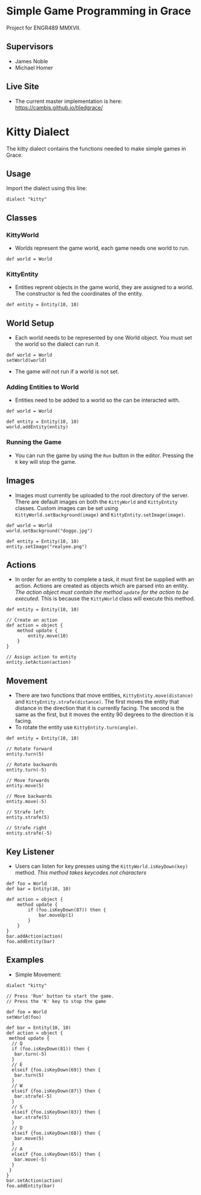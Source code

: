 # Simple Game Programming in Grace
Project for ENGR489 MMXVII. 

## Supervisors
- James Noble
- Michael Homer

## Live Site
- The current master implementation is here:
https://cambis.github.io/tiledgrace/

# Kitty Dialect
The kitty dialect contains the functions needed to make simple games in Grace.

## Usage
Import the dialect using this line:
````grace
dialect "kitty"
````

## Classes
### KittyWorld
- Worlds represent the game world, each game needs one world to run.
````grace
def world = World
````

### KittyEntity
- Entities reprent objects in the game world, they are assigned to a world. The constructor is fed the coordinates of the entity.
````grace
def entity = Entity(10, 10)
````

## World Setup
- Each world needs to be represented by one World object. You must set the world so the dialect can run it.
````grace
def world = World
setWorld(world)
````
- The game will not run if a world is not set.

### Adding Entities to World
- Entities need to be added to a world so the can be interacted with.
````grace
def world = World

def entity = Entity(10, 10)
world.addEntity(entity)
```` 
### Running the Game
- You can run the game by using the `Run` button in the editor. Pressing the `K` key will stop the game.

## Images
- Images must currently be uploaded to the root directory of the server. There are default images on both the `KittyWorld` and `KittyEntity` classes. Custom images can be set using `KittyWorld.setBackground(image)` and `KittyEntity.setImage(image)`.
````grace
def world = World
world.setBackground("doggo.jpg")

def entity = Entity(10, 10)
entity.setImage("realyee.png")
````

## Actions
- In order for an entity to complete a task, it must first be supplied with an action. Actions are created as objects which are parsed into an entity. *The action object must contain the method `update` for the action to be executed*. This is because the `KittyWorld` class will execute this method.
````grace
def entity = Entity(10, 10)

// Create an action
def action = object {
    method update {
        entity.move(10)
    }
}

// Assign action to entity
entity.setAction(action)
````
## Movement
- There are two functions that move entities, `KittyEntity.move(distance)` and `KittyEntity.strafe(distance)`. The first moves the entity that distance in the direction that it is currently facing. The second is the same as the first, but it moves the entity 90 degrees to the direction it is facing.
- To rotate the entity use `KittyEntity.turn(angle)`.
````grace
def entity = Entity(10, 10)

// Rotate forward
entity.turn(5)

// Rotate backwards
entity.turn(-5)

// Move forwards
entity.move(5)

// Move backwards
entity.move(-5)

// Strafe left
entity.strafe(5)

// Strafe right
entity.strafe(-5)
````

## Key Listener
- Users can listen for key presses using the `KittyWorld.isKeyDown(key)` method. *This method takes keycodes not characters*
````grace
def foo = World
def bar = Entity(10, 10)

def action = object {
    method update {
        if (foo.isKeyDown(87)) then {
            bar.moveUp(1)
        }
    }
}
bar.addAction(action)
foo.addEntity(bar)
````

## Examples
- Simple Movement:
````grace
dialect "kitty"

// Press 'Run' button to start the game.
// Press the 'K' key to stop the game

def foo = World
setWorld(foo)

def bar = Entity(10, 10)
def action = object {
 method update {
  // Q
  if (foo.isKeyDown(81)) then {
   bar.turn(-5)   
  } 
  // E
  elseif {foo.isKeyDown(69)} then {
   bar.turn(5)
  } 
  // W
  elseif {foo.isKeyDown(87)} then {
   bar.strafe(-5)
  } 
  // S
  elseif {foo.isKeyDown(83)} then {
   bar.strafe(5)
  } 
  // D
  elseif {foo.isKeyDown(68)} then {
   bar.move(5)   
  } 
  // A
  elseif {foo.isKeyDown(65)} then {
   bar.move(-5)   
  }
 }
}
bar.setAction(action)
foo.addEntity(bar)
````
